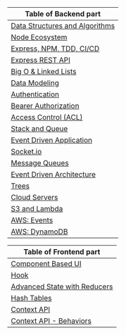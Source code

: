 Table of Backend part                                                                                                      | 
-----------------------------------------------------------------------------------------------------------------------|
[Data Structures and Algorithms](./DataStructuresAlgo.md)|
[Node Ecosystem](./class01a.md) |
[Express, NPM, TDD, CI/CD](./class01b.md) |
[Express REST API](./class03.md) |
[Big O & Linked Lists](./linked-list.md) |
[Data Modeling](./Modeling.md) |
[Authentication](./Authentication.md) |
[Bearer Authorization](./Authentication.md) |
[Access Control (ACL)](./ACL.md) |
[Stack and Queue](./stackandQueues) |
[Event Driven Application](./eventdrivenapplication.md) |
[Socket.io](./Socket.io.md) |
[Message Queues](./MessageQueues.md) |
[Event Driven Architecture](./EventDrivenArchitecture.md) |
[Trees](./trees.md) |
[Cloud Servers](./cloudServers.md) |
[S3 and Lambda](./cloudServers.md) |
[AWS: Events](./awsEvents.md) |
[AWS: DynamoDB](./AWSAPI.md) |

Table of Frontend part                                                                                                      | 
-----------------------------------------------------------------------------------------------------------------------|
[Component Based UI](./ComponentBasedUI.md)|
[Hook](./hook.md)|
[Advanced State with Reducers](./reducers.md)|
[Hash Tables](./hashTable.md)|
[Context API](./ContextAPI.md)|
[Context API - Behaviors](./ContextAPI-Behaviors.md)|
